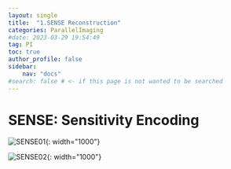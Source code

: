 ```yaml
---
layout: single
title:  "1.SENSE Reconstruction"
categories: ParallelImaging
#date: 2023-03-29 19:54:49
tag: PI
toc: true
author_profile: false
sidebar:
    nav: "docs"
#search: false # <- if this page is not wanted to be searched
---
```


# SENSE: Sensitivity Encoding

![SENSE01]({{site.url}}\images\2023-03-28-SENSE\SENSE01.png){: width="1000"}

![SENSE02]({{site.url}}\images\2023-03-28-SENSE\SENSE02.jpg){: width="1000"}



